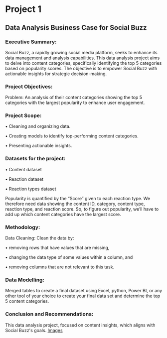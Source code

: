 # Project 1

## Data Analysis Business Case for Social Buzz
### Executive Summary:
Social Buzz, a rapidly growing social media platform, seeks to enhance its data management and analysis capabilities. This data analysis project aims to delve into content categories, specifically identifying the top 5 categories based on popularity scores. The objective is to empower Social Buzz with actionable insights for strategic decision-making.
### Project Objectives:
Problem: An analysis of their content categories showing the top 5 categories with the largest popularity to enhance user engagement.
### Project Scope:
•	Cleaning and organizing data.

•	Creating models to identify top-performing content categories.

•	Presenting actionable insights.

### Datasets for the project:
•	Content dataset

•	Reaction dataset

•	Reaction types dataset

Popularity is quantified by the “Score” given to each reaction type. We therefore need data showing the content ID, category, content type, reaction type, and reaction score. So, to figure out popularity, we’ll have to add up which content categories have the largest score.
### Methodology:
Data Cleaning: Clean the data by:

•	removing rows that have values that are missing,

•	changing the data type of some values within a column, and

•	removing columns that are not relevant to this task.

### Data Modelling: 
Merged tables to create a final dataset using Excel, python, Power BI, or any other tool of your choice to create your final data set and determine the top 5 content categories.
### Conclusion and Recommendations:
This data analysis project, focused on content insights, which aligns with Social Buzz's goals. 
[Images]()
